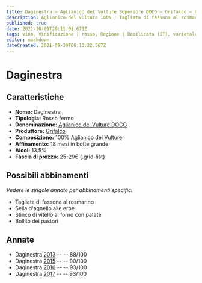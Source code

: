```yaml
---
title: Daginestra – Aglianico del Vulture Superiore DOCG – Grifalco – Basilicata (IT) – 25-29€ – 3★-5★
description: Aglianico del vulture 100% | Tagliata di fassona al rosmarino – Sella d'agnello alle erbe – Stinco di vitello al forno – Bollito dei pastori
published: true
date: 2021-10-01T20:11:01.671Z
tags: vino, Vinificazione | rosso, Regione | Basilicata (IT), varietale, fermo, Vitigni | Aglianico del Vulture, Valutazioni | 5 stelle, Prezzi | 25-29€, Tagliata di fassona al rosmarino, Alimento | agnello, Alimento-dettagli | sella, Aromatizzazione | alle erbe aromatiche, Alimento | vitello, Alimento-dettagli | stinco, Cottura | al forno, Bollito dei pastori
editor: markdown
dateCreated: 2021-09-30T08:13:22.567Z
---
```


# Daginestra

## Caratteristiche
- **Nome:** Daginestra
- **Tipologia:** Rosso fermo 
- **Denominazione:** [Aglianico del Vulture DOCG](/denominazioni/Italia/Basilicata/DOCG/Aglianico-del-Vulture-Superiore)
- **Produttore:** [Grifalco](/produttori/Italia/Basilicata/Grifalco) 
- **Composizione:** 100% [Aglianico del Vulture](/vitigni/Italia/bacca-nera/aglianico-del-vulture)
- **Affinamento:** 18 mesi in botte grande
- **Alcol:** 13.5%
- **Fascia di prezzo:** 25-29€
{.grid-list}


> 
## Possibili abbinamenti
*Vedere le singole annate per abbinamenti specifici*

- Tagliata di fassona al rosmarino
- Sella d'agnello alle erbe
- Stinco di vitello al forno con patate
- Bollito dei pastori

## Annate
- Daginestra [2013](/vini/Italia/Basilicata/Grifalco/Daginestra/2013) -- <span class="star-3"></span> -- 88/100
- Daginestra [2015](/vini/Italia/Basilicata/Grifalco/Daginestra/2015) -- <span class="star-4"></span> -- 90/100 
- Daginestra [2016](/vini/Italia/Basilicata/Grifalco/Daginestra/2016) -- <span class="star-5"></span> -- 93/100
- Daginestra [2017](/vini/Italia/Basilicata/Grifalco/Daginestra/2017) -- <span class="star-5"></span> -- 93/100